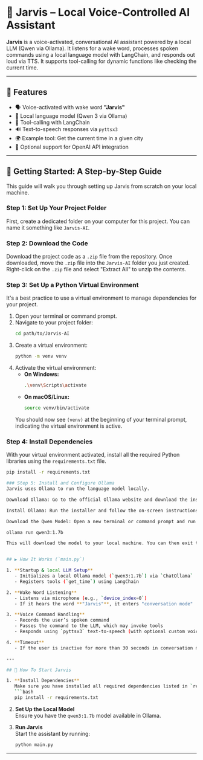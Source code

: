 # 🧠 Jarvis – Local Voice-Controlled AI Assistant

**Jarvis** is a voice-activated, conversational AI assistant powered by a local LLM (Qwen via Ollama). It listens for a wake word, processes spoken commands using a local language model with LangChain, and responds out loud via TTS. It supports tool-calling for dynamic functions like checking the current time.

---

## 🚀 Features

- 🗣 Voice-activated with wake word **"Jarvis"**
- 🧠 Local language model (Qwen 3 via Ollama)
- 🔧 Tool-calling with LangChain
- 🔊 Text-to-speech responses via `pyttsx3`
- 🌍 Example tool: Get the current time in a given city
- 🔐 Optional support for OpenAI API integration

---

## 🤖 Getting Started: A Step-by-Step Guide

This guide will walk you through setting up Jarvis from scratch on your local machine.

### Step 1: Set Up Your Project Folder

First, create a dedicated folder on your computer for this project. You can name it something like `Jarvis-AI`.

### Step 2: Download the Code

Download the project code as a `.zip` file from the repository. Once downloaded, move the `.zip` file into the `Jarvis-AI` folder you just created. Right-click on the `.zip` file and select "Extract All" to unzip the contents.

### Step 3: Set Up a Python Virtual Environment

It's a best practice to use a virtual environment to manage dependencies for your project.

1.  Open your terminal or command prompt.
2.  Navigate to your project folder:
    ```bash
    cd path/to/Jarvis-AI
    ```
3.  Create a virtual environment:
    ```bash
    python -m venv venv
    ```
4.  Activate the virtual environment:
    * **On Windows:**
        ```bash
        .\venv\Scripts\activate
        ```
    * **On macOS/Linux:**
        ```bash
        source venv/bin/activate
        ```
    You should now see `(venv)` at the beginning of your terminal prompt, indicating the virtual environment is active.

### Step 4: Install Dependencies

With your virtual environment activated, install all the required Python libraries using the `requirements.txt` file.

```bash
pip install -r requirements.txt

### Step 5: Install and Configure Ollama
Jarvis uses Ollama to run the language model locally.

Download Ollama: Go to the official Ollama website and download the installer for your operating system.

Install Ollama: Run the installer and follow the on-screen instructions.

Download the Qwen Model: Open a new terminal or command prompt and run the following command to download the qwen3:1.7b model.

ollama run qwen3:1.7b

This will download the model to your local machine. You can then exit the Ollama session by typing /bye


## ▶️ How It Works (`main.py`)

1. **Startup & local LLM Setup**
   - Initializes a local Ollama model (`qwen3:1.7b`) via `ChatOllama`
   - Registers tools (`get_time`) using LangChain

2. **Wake Word Listening**
   - Listens via microphone (e.g., `device_index=0`)
   - If it hears the word **"Jarvis"**, it enters "conversation mode"

3. **Voice Command Handling**
   - Records the user’s spoken command
   - Passes the command to the LLM, which may invoke tools
   - Responds using `pyttsx3` text-to-speech (with optional custom voice)

4. **Timeout**
   - If the user is inactive for more than 30 seconds in conversation mode, it resets to wait for the wake word again.

---

## 🤖 How To Start Jarvis

1. **Install Dependencies**  
   Make sure you have installed all required dependencies listed in `requirements.txt`:
   ```bash
   pip install -r requirements.txt
   ```

2. **Set Up the Local Model**  
   Ensure you have the `qwen3:1.7b` model available in Ollama.

3. **Run Jarvis**  
   Start the assistant by running:
   ```bash
   python main.py
   ```
---

